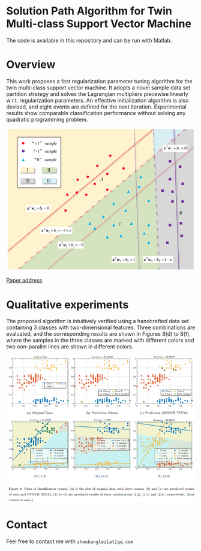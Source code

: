 # Solution Path Algorithm for Twin Multi-class Support Vector Machine

The code is available in this repository and can be run with Matlab. 

# Overview

This work proposes a fast regularization parameter tuning algorithm for the twin multi-class support vector machine. It adopts a novel sample data set partition strategy and solves the Lagrangian multipliers piecewise linearly w.r.t. regularization parameters. An effective initialization algorithm is also devised, and eight events are defined for the next iteration. Experimental results show comparable classification performance without solving any quadratic programming problem.

![](./imgs/multi_tsvm.png)

[Paper address](https://arxiv.org/abs/2006.00276v2)

# Qualitative experiments 

The proposed algorithm is intuitively verified using a handcrafted data set containing 3 classes with two-dimensional features. Three combinations are evaluated, and the corresponding results are shown in Figures 8(d) to 8(f), where the samples in the three classes are marked with different colors and two non-parallel lines are shown in different colors.

![](./imgs/exp_res.png)

# Contact

Feel free to contact me with `zhoukanglei[at]qq.com`